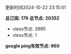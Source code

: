 更新时间2024-10-22 23:15:01

**总订阅: 179**
**总节点: 20352**
- vless节点: 3995
- vless节点: 1

**google ping有效节点: 960**
